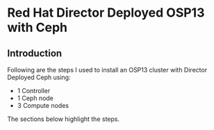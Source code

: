 # Red Hat Director Deployed OSP13 with Ceph

## Introduction

Following are the steps I used to install an OSP13 cluster with Director Deployed Ceph using:
 * 1 Controller
 * 1 Ceph node
 * 3 Compute nodes

The sections below highlight the steps.

##
 
 
